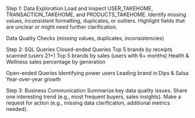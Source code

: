 Step 1: Data Exploration
Load and inspect USER_TAKEHOME, TRANSACTION_TAKEHOME, and PRODUCTS_TAKEHOME.
Identify missing values, inconsistent formatting, duplicates, or outliers.
Highlight fields that are unclear or might need further clarification.

Data Quality Checks (missing values, duplicates, inconsistencies)

Step 2: SQL Queries
Closed-ended Queries
Top 5 brands by receipts scanned (users 21+)
Top 5 brands by sales (users with 6+ months)
Health & Wellness sales percentage by generation

Open-ended Queries
Identifying power users
Leading brand in Dips & Salsa
Year-over-year growth

Step 3: Business Communication
Summarize key data quality issues.
Share one interesting trend (e.g., most frequent buyers, sales insights).
Make a request for action (e.g., missing data clarification, additional metrics needed).
